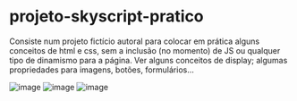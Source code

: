 # projeto-skyscript-pratico
Consiste num projeto fictício autoral para colocar em prática alguns conceitos de html e css, sem a inclusão (no momento) de JS ou qualquer tipo de dinamismo para a página. Ver alguns conceitos de display; algumas propriedades para imagens, botões, formulários...

![image](https://github.com/Gabrielmaral15/projeto-skyscript-pratico/assets/106095503/cec8c494-6f9a-4a01-9ea3-e2b090e22062)
![image](https://github.com/Gabrielmaral15/projeto-skyscript-pratico/assets/106095503/926b433a-59a4-439f-82ba-2dec2422ea29)
![image](https://github.com/Gabrielmaral15/projeto-skyscript-pratico/assets/106095503/57cdab9e-9bfb-4320-875f-38e9388a2705)

